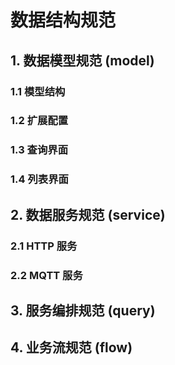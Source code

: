 # 数据结构规范

## 1. 数据模型规范 (model)

### 1.1 模型结构

### 1.2 扩展配置

### 1.3 查询界面

### 1.4 列表界面

## 2. 数据服务规范 (service)

### 2.1 HTTP 服务

### 2.2 MQTT 服务

## 3. 服务编排规范 (query)

## 4. 业务流规范 (flow)
